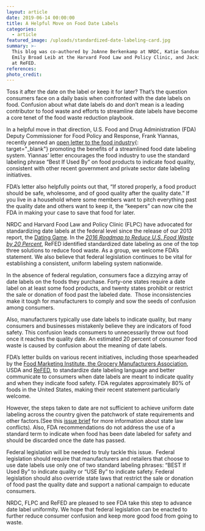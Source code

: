 ```yaml
---
layout: article
date: 2019-06-14 00:00:00
title: A Helpful Move on Food Date Labels
categories:
  - article
featured_image: /uploads/standardized-date-labeling-card.jpg
summary: >-
  This blog was co-authored by JoAnne Berkenkamp at NRDC, Katie Sandson and
  Emily Broad Leib at the Harvard Food Law and Policy Clinic, and Jackie Suggitt
  at ReFED.
references:
photo_credit:
---
```


Toss it after the date on the label or keep it for later? That’s the question consumers face on a daily basis when confronted with the date labels on food. Confusion about what date labels do and don’t mean is a leading contributor to food waste and efforts to streamline date labels have become a core tenet of the food waste reduction playbook.&nbsp;

In a helpful move in that direction, U.S. Food and Drug Administration (FDA) Deputy Commissioner for Food Policy and Response, Frank Yiannas, recently penned an&nbsp;[open letter to the food industry](https://www.fda.gov/media/125114/download){: target="_blank"}&nbsp;promoting the benefits of a streamlined food date labeling system. Yiannas’ letter encourages the food industry to use the standard labeling phrase “Best If Used By” on food products to indicate food quality, consistent with other recent government and private sector date labeling initiatives.

FDA’s letter also helpfully points out that, “If stored properly, a food product should be safe, wholesome, and of good quality after the quality date.” If you live in a household where some members want to pitch everything past the quality date and others want to keep it, the “keepers” can now cite the FDA in making your case to save that food for later.

NRDC and Harvard Food Law and Policy Clinic (FLPC) have advocated for standardizing date labels at the federal level since the release of our 2013 report, the&nbsp;[Dating Game](https://www.nrdc.org/sites/default/files/dating-game-report.pdf). In the&nbsp;*[2016 Roadmap to Reduce U.S. Food Waste by 20 Percent](https://www.refed.com/resources)*, ReFED identified standardized date labeling as one of the top three solutions to reduce food waste. As a group, we welcome FDA’s statement. We also believe that federal legislation continues to be vital for establishing a consistent, uniform labeling system nationwide.&nbsp;

In the absence of federal regulation, consumers face a dizzying array of date labels on the foods they purchase. Forty-one states require a date label on at least some food products, and twenty states prohibit or restrict the sale or donation of food past the labeled date. &nbsp;Those inconsistencies make it tough for manufacturers to comply and sow the seeds of confusion among consumers.

Also, manufacturers typically use date labels to indicate quality, but many consumers and businesses mistakenly believe they are indicators of food safety. This confusion leads consumers to unnecessarily throw out food once it reaches the quality date. An estimated 20 percent of consumer food waste is caused by confusion about the meaning of date labels.

FDA’s letter builds on various recent initiatives, including those spearheaded by the&nbsp;[Food Marketing Institute, the Grocery Manufacturers Association](https://www.gmaonline.org/issues-policy/preserving-the-environment/product-code-dating-initiative/), USDA and&nbsp;[ReFED](https://www.refed.com/solutions/standardized-date-labeling), to standardize date labeling language and better communicate to consumers when date labels are meant to indicate quality and when they indicate food safety. FDA regulates approximately 80% of foods in the United States, making their recent statement particularly welcome.

However, the steps taken to date are not sufficient to achieve uniform date labeling across the country given the patchwork of state requirements and other factors.(See this&nbsp;[issue brief](https://www.chlpi.org/wp-content/uploads/2013/12/date-labels-issue-brief_June-2019.pdf?eType=EmailBlastContent&amp;eId=c1b8e93b-4265-4c57-9dc1-a645175d9ccb)&nbsp;for more information about state law conflicts). Also, FDA recommendations do not address the use of a standard term to indicate when food has been date labeled for safety and should be discarded once the date has passed.&nbsp;

Federal legislation will be needed to truly tackle this issue.&nbsp; Federal legislation should require that manufacturers and retailers that choose to use date labels use only one of two standard labeling phrases: “BEST If Used By” to indicate quality or “USE By” to indicate safety. Federal legislation should also override state laws that restrict the sale or donation of food past the quality date and support a national campaign to educate consumers.

NRDC, FLPC and ReFED are pleased to see FDA take this step to advance date label uniformity. We hope that federal legislation can be enacted to further reduce consumer confusion and keep more good food from going to waste.